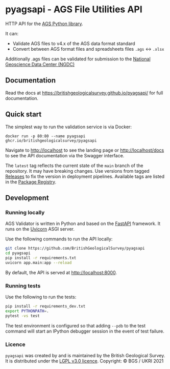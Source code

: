 # pyagsapi - AGS File Utilities API

HTTP API for the [AGS Python library](https://gitlab.com/ags-data-format-wg/ags-python-library).

It can:

- Validate AGS files to v4.x of the AGS data format standard
- Convert between AGS format files and spreadsheets files `.ags` <-> `.xlsx`

Additionally .ags files can be validated for submission to the [National Geoscience Data Center (NGDC)](http://transfer.bgs.ac.uk/ingestion)


## Documentation

Read the docs at https://britishgeologicalsurvey.github.io/pyagsapi/ for full documentation.


## Quick start

The simplest way to run the validation service is via Docker:

```
docker run -p 80:80 --name pyagsapi ghcr.io/britishgeologicalsurvey/pyagsapi
```

Navigate to [http://localhost](http://localhost) to see the landing page or
[http://localhost/docs](http://localhost/docs) to see the API documentation via
the Swagger interface.

The `latest` tag reflects the current state of the `main` branch of the
repository.
It may have breaking changes.
Use versions from tagged [Releases](https://github.com/BritishGeologicalSurvey/pyagsapi/releases) to fix the version in deployment pipelines.
Available tags are listed in the [Package Registry](https://github.com/BritishGeologicalSurvey/AGS-Validator/pkgs/container/pyagsapi).



## Development

### Running locally

AGS Validator is written in Python and based on the
[FastAPI](https://fastapi.tiangolo.com/) framework.
It runs on the [Uvicorn](https://www.uvicorn.org/) ASGI server.

Use the following commands to run the API locally:

```bash
git clone https://github.com/BritishGeologicalSurvey/pyagsapi
cd pyagsapi
pip install -r requirements.txt
uvicorn app.main:app --reload
```

By default, the API is served at
[http://localhost:8000](http://localhost:8000).

### Running tests

Use the following to run the tests:

```bash
pip install -r requirements_dev.txt
export PYTHONPATH=.
pytest -vs test
```

The test environment is configured so that adding `--pdb` to the test command
will start an IPython debugger session in the event of test failure.


### Licence

`pyagsapi` was created by and is maintained by the British Geological Survey.
It is distributed under the [LGPL v3.0 licence](LICENSE).
Copyright: © BGS / UKRI 2021
